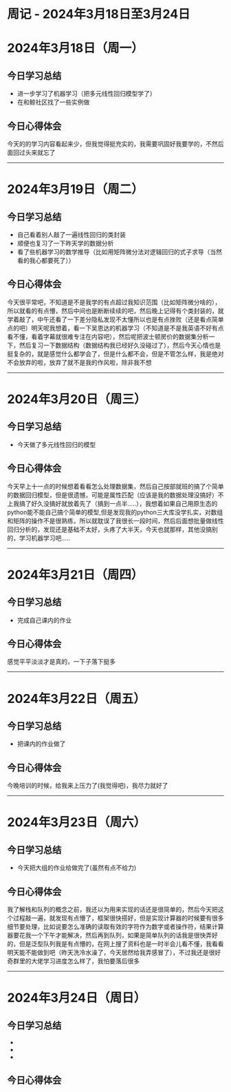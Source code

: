 # 周记 - 2024年3月18日至3月24日

# 2024年3月18日（周一）

## 今日学习总结

- 进一步学习了机器学习（把多元线性回归模型学了）
- 在和鲸社区找了一些实例做

## 今日心得体会

今天的的学习内容看起来少，但我觉得挺充实的，我需要巩固好我要学的，不然后面回过头来就忘了

------

# 2024年3月19日（周二）

## 今日学习总结

- 自己看着别人敲了一遍线性回归的类封装
- 顺便也复习了一下昨天学的数据分析
- 看了些机器学习的数学推导（比如用矩阵微分法对逻辑回归的式子求导（当然看的我心都要死了））

## 今日心得体会

今天很平常吧，不知道是不是我学的有点超过我知识范围（比如矩阵微分啥的），所以就看的有点懵，然后中间也是断断续续的吧，然后晚上记得有个类封装的，就学着敲了，中午还看了一下差分隐私发现不太懂所以也是有点挫败（还是看点简单点的吧）明天呢我想着，看一下吴恩达的机器学习（不知道是不是我英语不好有点看不懂，看着字幕就很难专注在内容吧），然后呢把波士顿房价的数据集分析一下，然后复习一下数据结构（数据结构我已经好久没碰过了），然后今天心情也是挺复杂的，就是感觉什么都学会了，但是什么都不会，但是不管怎么样，我是绝对不会放弃的啦，放弃了就不是我的作风啦，除非我不想

------

# 2024年3月20日（周三）

## 今日学习总结

- 今天做了多元线性回归的模型

## 今日心得体会

今天早上十一点的时候想着看看怎么处理数据集，然后自己按部就班的搞了个简单的数据回归模型，但是很遗憾，可能是属性匹配（应该是我的数据处理没搞好）不上我搞了好久没搞好就放着先了（搞到一点半…..），我想着如果自己用原生态的python能不能自己搞个简单的模型,但是发现我的python三大库没学扎实，对数组和矩阵的操作不是很熟练，所以就耽误了我很长一段时间，然后后面想批量做线性回归分析的，发现还是基础不太好，头疼了大半天，今天也就那样，其他没搞别的，学习机器学习吧…..

------

# 2024年3月21日（周四）

## 今日学习总结

- 完成自己课内的作业

## 今日心得体会

感觉平平淡淡才是真的，一下子落下挺多

------

# 2024年3月22日（周五）

## 今日学习总结

- 把课内的作业做了

## 今日心得体会

今晚培训的时候，给我来上压力了(我觉得吧)，我尽力就好了



------

# 2024年3月23日（周六）

## 今日学习总结

- 今天把大组的作业给做完了(虽然有点不给力)

## 今日心得体会

我了解栈和队列的概念之前，我还以为用来实现的话还是很简单的，然后今天把这个过程敲一遍，就发现有点懵了，框架很快搭好，但是实现计算器的时候要有很多细节要处理，比如说要怎么准确的读取有效的字符作为数字或者操作符，结果计算器要花我一个下午才能解决，然后再到队列，如果是简单队列的话我是很快弄好的，但是泛型队列我是有点懵的，在网上搜了资料也是一时半会儿看不懂，我看看明天能不能做到吧（昨天洗冷水澡了，今天居然给我弄感冒了），不过我还是很好奇群里的大佬学习进度怎么样了，我怕要落后很多

------

# 2024年3月24日（周日）

## 今日学习总结

- 
- 
- 

## 今日心得体会

